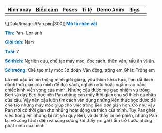 
| **Hình xoay** | [**Biểu cảm**](file:///D:%5CPROJECTS%5CPan&Beri%5C1.Project%20Setup%5C2.Character%20Design%5CPan%5CRW%20file%5CPan%20bieu%20cam.rw) | **Poses** | **Tỉ lệ** | **Demo Anim** | [**Rigs**](file:///D:%5CPROJECTS%5CPan&Beri%5C1.Project%20Setup%5C4.Moho%20Rigs%5CPan%5Cpan%20v3.moho) |     |
| ------------- | ----------------------------------------------------------------------------------------------------------------------------------- | --------- | --------- | ------------- | ------------------------------------------------------------------------------------------------------ | --- |
|               |                                                                                                                                     |           |           |               |                                                                                                        |     |

![[Data/Images/Pan.png|300]]
<span style="font-weight:bold; color:rgb(0, 112, 192)">Mô tả nhân vật</span>

<span style="font-weight:bold; color:rgb(0, 112, 192)">Tên:</span> Pan- Lợn anh

<span style="font-weight:bold; color:rgb(0, 112, 192)">Giới tính:</span> Nam

<span style="font-weight:bold; color:rgb(0, 112, 192)">Tuổi:</span> 7

<span style="font-weight:bold; color:rgb(0, 112, 192)">Sở thích:</span> Nghiên cứu, chế tạo máy móc, đọc sách, thiên văn, nấu ăn và ăn.

<span style="font-weight:bold; color:rgb(0, 112, 192)">Sở trường:</span> Chế tạo máy móc Sở đoản: Vận động, trông em Ghét: Trông em

Là một cậu bé lợn thông minh giỏi giang, yêu thích khoa học, Pan rất thích dành thời gian của mình để đọc sách, nghiên cứu hoặc ngắm sao bằng chiếc kính viễn vọng của mình. Nhưng cậu được mẹ giao nhiệm vụ trông Beri và dạy Beri học nên Pan chẳng còn mấy thời gian cho sở thích cá nhân của cậu. Vậy nên cậu luôn tìm cách vận dụng những kiến thức học được để chế tạo những máy móc giúp cho việc trông Beri đơn giản hơn. Có như vậy Pan mới có thời gian cho những hoạt động ưa thích của mình. Tuy Pan ghét việc trông em nhưng lại rất yêu quý Beri, và dù thấy cô bé phiền, nhưng Pan lại vô cùng hãnh diện và sung sướng khi thấy em gái trầm trồ trước những phát minh của mình.


